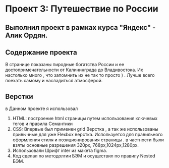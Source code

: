 # Проект 3: Путешествие по России
## Выполнил проект в рамках курса "Яндекс" - Алик Ордян.

## Содержание проекта 
В странице показаны пиродные богатства России и ее достопримечательности от Калининграда до Владивостока. Их настолько много , что запомнить их не так то просто ) . Лучше всего поехать самому и насладиться атмосферой.  

## Верстки
в Данном проекте я использовал
1. HTML: построение html страницы путем использования ключевых тегов и правила Семантики
2. CSS: Впервые был применен grid Верстка , а так же использованы привычные для уже Flexbox верстка. Используется для правильного оформления стиля и позиционирования страницы . в частности были взяты основные разрешения 320px, 768px,1024px,1280px.
3. Использовали Шрифт inter из макета figma.
4. Код сделал по методолгии БЭМ и осуществил по правилу Nested БЭМ.
